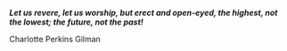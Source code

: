 _**Let us revere, let us worship, but erect and open-eyed, the highest, not the lowest; the future, not the past!**_

Charlotte Perkins Gilman
